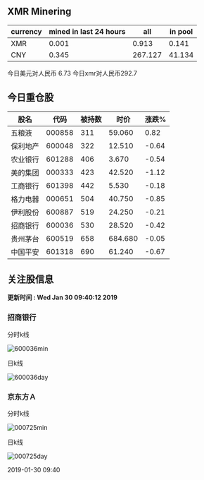 ## XMR Minering

|currency|mined in last 24 hours|all|in pool|
|---|---|---|---|
|XMR|0.001|0.913|0.141|
|CNY|0.345|267.127|41.134|

今日美元对人民币 6.73	今日xmr对人民币292.7


## 今日重仓股 

|股名|代码|被持数|时价|涨跌%|
|---|---|---|---|---|
|五粮液|000858|311|59.060|0.82|
|保利地产|600048|322|12.510|-0.64|
|农业银行|601288|406|3.670|-0.54|
|美的集团|000333|423|42.520|-1.12|
|工商银行|601398|442|5.530|-0.18|
|格力电器|000651|504|40.750|-0.85|
|伊利股份|600887|519|24.250|-0.21|
|招商银行|600036|530|28.520|-0.42|
|贵州茅台|600519|658|684.680|-0.05|
|中国平安|601318|690|61.240|-0.67|

## 关注股信息
**更新时间 : Wed Jan 30 09:40:12 2019**
### 招商银行 
分时k线

![600036min](http://image.sinajs.cn/newchart/min/n/sh600036.gif)

日k线

![600036day](http://image.sinajs.cn/newchart/daily/n/sh600036.gif)

### 京东方Ａ 
分时k线

![000725min](http://image.sinajs.cn/newchart/min/n/sz000725.gif)

日k线

![000725day](http://image.sinajs.cn/newchart/daily/n/sz000725.gif)

2019-01-30 09:40
